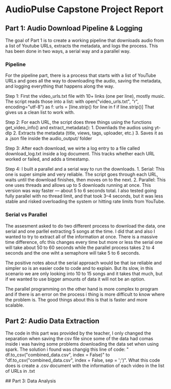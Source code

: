# AudioPulse Capstone Project Report

## Part 1: Audio Download Pipeline & Logging
The goal of Part 1 is to create a working pipeline that downloads audio from a list of Youtube URLs, extracts the metadata, and logs the process. This has been done in two ways, a serial way and a parallel way. 

### Pipeline
For the pipeline part, there is a process that starts with a list of YouTube URLs and goes all the way to downloading the audio, saving the metadata, and logging everything that happens along the way.

Step 1: First the video_urls.txt file with 10+ links (one per line), mostly music. The script reads those into a list:
with open("video_urls.txt", "r", encoding="utf-8") as f:
    urls = [line.strip() for line in f if line.strip()]
That gives us a clean list to work with.

Step 2: For each URL, the script does three things using the functions get_video_info() and extract_metadata():
    1. Downliads the audios using yt-dlp
    2. Extracts the metadata (title, views, tags, uploader, etc.)
    3. Saves it as a .json file inside the audio_output/ folder

Step 3: After each download, we wirte a log entry to a file called download_log.txt inside a log document. This tracks whether each URL worked or failed, and adds a timestamp.

Step 4: I built a parallel and a serial way to run the downloads. 
    1. Serial: This one is super simple and very reliable. The script goes through each URL, waits until the download finishes, then moves on to the next.
    2. Parallel: This one uses threads and allows up to 5 downloads running at once. This version was way faster — about 5 to 6 seconds total. I also tested going fully parallel with no thread limit, and that took 3–4 seconds, but it was less stable and risked overloading the system or hitting rate limits from YouTube.


### Serial vs Parallel
The assesment asked to do two different process to download the data, one serial and one parllel extracting 5 songs at the time. I did that and also I wanted to try to extract all of the information at once. 
There is a massive time difference, ofc this changes every time but more or less the serial one will take about 50 to 60 seconds while the parallel process takes 2 to 4 seconds and the one wiht a semaphore will take 5 to 6 seconds. 

The positive notes about the serial approach would be that ise reliable and simpler so is an easier code to code and to explain. But its slow, in this scenario we are only looking into 10 to 15 songs and it takes that much, but if we wanted to use bigger amounts of data it will not be an option.

The parallel programming on the other hand is more complex to program and if there is an error on the process i thing is more difficult to know where the problem is. The good things about this is that is faster and more scalable.

## Part 2: Audio Data Extraction
The code in this part was provided by the teacher, I only changed the separation when saving the csv file since some of the data had comas inside i was having some problems downloading the data set when using spark. The solution i found was changig this line of code: " df.to_csv("combined_data.csv", index = False)" to  "df.to_csv("combined_data.csv", index = False, sep = ';')".
What this code does is create a .csv document with the information of each video in the list of URLs in .txt

## Part 3: Data Analysis

